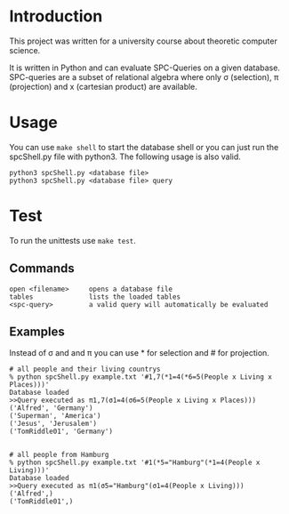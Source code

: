 ﻿# Introduction
This project was written for a university course about theoretic computer science.

It is written in Python and can evaluate SPC-Queries on a given database. SPC-queries are a subset of relational algebra where only σ (selection), π (projection) and x (cartesian product) are available.

# Usage 
You can use `make shell` to start the database shell or you can just run the spcShell.py file with python3. 
The following usage is also valid.

    python3 spcShell.py <database file>
    python3 spcShell.py <database file> query

# Test
To run the unittests use `make test`.

## Commands

    open <filename>     opens a database file
    tables              lists the loaded tables
    <spc-query>         a valid query will automatically be evaluated

## Examples

Instead of σ and and π you can use * for selection and # for projection.

    # all people and their living countrys
    % python spcShell.py example.txt '#1,7(*1=4(*6=5(People x Living x Places)))'
    Database loaded
    >>Query executed as π1,7(σ1=4(σ6=5(People x Living x Places)))
    ('Alfred', 'Germany')
    ('Superman', 'America')
    ('Jesus', 'Jerusalem')
    ('TomRiddle01', 'Germany')


    # all people from Hamburg
    % python spcShell.py example.txt '#1(*5="Hamburg"(*1=4(People x Living)))'
    Database loaded
    >>Query executed as π1(σ5="Hamburg"(σ1=4(People x Living)))
    ('Alfred',)
    ('TomRiddle01',)



